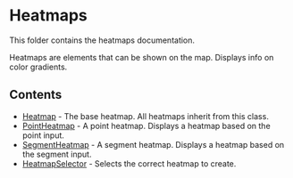 # Heatmaps

This folder contains the heatmaps documentation.

Heatmaps are elements that can be shown on the map. Displays info on color gradients.

## Contents

* [Heatmap](Heatmap.md) - The base heatmap. All heatmaps inherit from this class.
* [PointHeatmap](PointHeatmap.md) - A point heatmap. Displays a heatmap based on the point input.
* [SegmentHeatmap](SegmentHeatmap.md) - A segment heatmap. Displays a heatmap based on the segment input.
* [HeatmapSelector](HeatmapSelector.md) - Selects the correct heatmap to create.
